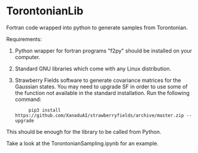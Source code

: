 # TorontonianLib

Fortran code wrapped into python to generate samples from Torontonian.

Requirements: 
1. Python wrapper for fortran programs "f2py" should be installed on your computer.
2. Standard GNU libraries which come with any Linux distribution. 
3. Strawberry Fields software to generate covariance matrices for the Gaussian states. You may need to upgrade SF in order 
    to use some of the function not available in the standard installation. Run the following command: 
            
            pip3 install https://github.com/XanaduAI/strawberryfields/archive/master.zip --upgrade

This should be enough for the library to be called from Python. 

Take a look at the TorontonianSampling.ipynb for an example.
